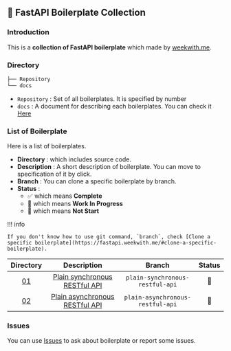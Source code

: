 ## :rocket: FastAPI Boilerplate Collection

### Introduction

This is a **collection of FastAPI boilerplate** which made by [weekwith.me](https://www.weekwith.me).  

### Directory

```bash
├── Repository
└── docs
```

* `Repository` : Set of all boilerplates. It is specified by number
* `docs` : A document for describing each boilerplates. You can check it [Here](https://fastapi.weekwith.me)

### List of Boilerplate

Here is a list of boilerplates.  
 
* **Directory** : which includes source code.
* **Description** : A short description of boilerplate. You can move to specification of it by click.
* **Branch** : You can clone a specific boilerplate by branch.
* **Status** :
    * :white_check_mark: which means **Complete**
    * :construction: which means **Work In Progress**
    * :see_no_evil: which means **Not Start**  

!!! info

    If you don't know how to use git command, `branch`, check [Clone a specific boilerplate](https://fastapi.weekwith.me/#clone-a-specific-boilerplate).  

|Directory|Description|Branch|Status|
|:-------:|:--------:|:-----:|:----:|
|[01](./Repository/01/README.md)|[Plain synchronous RESTful API](https://fastapi.weekwith.me/plain-synchronous-restful-api/)|`plain-synchronous-restful-api`|:construction:|
|[02](./Repository/02/README.md)|[Plain asynchronous RESTful API](https://fastapi.weekwith.me/plain-asynchronous-restful-api/)|`plain-asynchronous-restful-api`|:construction:|


### Issues

You can use [Issues](https://github.com/0417taehyun/fastapi-boilerplate/issues) to ask about boilerplate or report some issues.